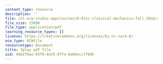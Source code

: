 ```yaml
---
content_type: resource
description: ''
file: /ol-ocw-studio-app/courses/8-01sc-classical-mechanics-fall-2016/46b2f0aeb5f9da150ffa6ab6ecc7f0db_sgymEX-4FxE.pdf
file_size: 15096
file_type: application/pdf
learning_resource_types: []
license: https://creativecommons.org/licenses/by-nc-sa/4.0/
ocw_type: OCWFile
resourcetype: Document
title: 3play pdf file
uid: 46b2f0ae-b5f9-da15-0ffa-6ab6ecc7f0db
---
```

